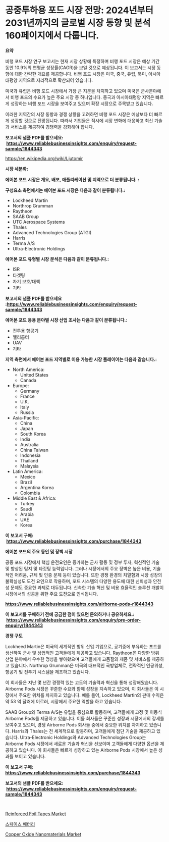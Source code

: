 <p><h1>공중투하용 포드 시장 전망: 2024년부터 2031년까지의 글로벌 시장 동향 및 분석 160페이지에서 다룹니다.</h1></p><p><strong>요약</strong></p>
<p><p>비행 포드 시장 연구 보고서는 현재 시장 상황에 특정하며 비행 포드 시장은 예상 기간 동안 10.9%의 연평균 성장률(CAGR)을 보일 것으로 예상됩니다. 이 보고서는 시장 동향에 대한 간략한 개요를 제공합니다. 비행 포드 시장은 미국, 중국, 유럽, 북미, 아시아태평양 지역으로 지리적으로 확산되어 있습니다.</p><p>미국과 유럽은 비행 포드 시장에서 가장 큰 지분을 차지하고 있으며 미국은 군사분야에서 비행 포드의 수요가 높은 주요 시장 중 하나입니다. 중국과 아시아태평양 지역은 빠르게 성장하는 비행 포드 시장을 보여주고 있으며 확장 시장으로 주목받고 있습니다.</p><p>이러한 지역간의 시장 동향과 경쟁 상황을 고려하면 비행 포드 시장은 예상보다 더 빠르게 성장할 것으로 전망됩니다. 따라서 기업들은 적시에 시장 변화에 대응하고 최신 기술과 서비스를 제공하여 경쟁력을 강화해야 합니다.</p></p>
<p><strong>보고서의 샘플 PDF를 받으세요: &nbsp;<a href="https://www.reliablebusinessinsights.com/enquiry/request-sample/1844343">https://www.reliablebusinessinsights.com/enquiry/request-sample/1844343</a></strong></p>
<p><a href="https://en.wikipedia.org/wiki/Ljutomir">https://en.wikipedia.org/wiki/Ljutomir</a></p>
<p><strong>시장 세분화:</strong></p>
<p><strong> 에어본 포드 시장은 개요, 배포, 애플리케이션 및 지역으로 더 분류됩니다. :</strong></p>
<p><strong>구성요소 측면에서는 에어본 포드 시장은 다음과 같이 분류됩니다.:</strong></p>
<p><ul><li>Lockheed Martin</li><li>Northrop Grumman</li><li>Raytheon</li><li>SAAB Group</li><li>UTC Aerospace Systems</li><li>Thales</li><li>Advanced Technologies Group (ATGI)</li><li>Harris</li><li>Terma A/S</li><li>Ultra-Electronic Holdings</li></ul></p>
<p><strong> 에어본 포드 유형별 시장 분석은 다음과 같이 분류됩니다.:</strong></p>
<p><ul><li>ISR</li><li>타겟팅</li><li>자기 보호/대책</li><li>기타</li></ul></p>
<p><strong>보고서의 샘플 PDF를 받으세요 :<a href="https://www.reliablebusinessinsights.com/enquiry/request-sample/1844343">https://www.reliablebusinessinsights.com/enquiry/request-sample/1844343</a></strong></p>
<p><strong> 에어본 포드 응용 분야별 시장 산업 조사는 다음과 같이 분류됩니다.:</strong></p>
<p><ul><li>전투용 항공기</li><li>헬리콥터</li><li>UAV</li><li>기타</li></ul></p>
<p><strong>지역 측면에서 에어본 포드 지역별로 이용 가능한 시장 플레이어는 다음과 같습니다.:</strong></p>
<p><ul>
    <li>
        North America:
        <ul>
            <li>United States</li>
            <li>Canada</li>
        </ul>
    </li>
    <li>
        Europe:
        <ul>
            <li>Germany</li>
            <li>France</li>
            <li>U.K.</li>
            <li>Italy</li>
            <li>Russia</li>
        </ul>
    </li>
    <li>
        Asia-Pacific:
        <ul>
            <li>China</li>
            <li>Japan</li>
            <li>South Korea</li>
            <li>India</li>
            <li>Australia</li>
            <li>China Taiwan</li>
            <li>Indonesia</li>
            <li>Thailand</li>
            <li>Malaysia</li>
        </ul>
    </li>
    <li>
        Latin America:
        <ul>
            <li>Mexico</li>
            <li>Brazil</li>
            <li>Argentina Korea</li>
            <li>Colombia</li>
        </ul>
    </li>
    <li>
        Middle East & Africa:
        <ul>
            <li>Turkey</li>
            <li>Saudi</li>
            <li>Arabia</li>
            <li>UAE</li>
            <li>Korea</li>
        </ul>
    </li>
    </ul></p>
<p><strong>이 보고서 구매: &nbsp;<a href="https://www.reliablebusinessinsights.com/purchase/1844343">https://www.reliablebusinessinsights.com/purchase/1844343</a></strong></p>
<p><strong>에어본 포드의 주요 동인 및 장벽 시장</strong></p>
<p><p>공중 포드 시장에서 핵심 운전요인은 증가하는 군사 활동 및 정부 투자, 혁신적인 기술 및 향상된 탐지 및 타깃팅 능력입니다. 그러나 시장에서의 주요 장벽은 높은 비용, 기술적인 어려움, 규제 및 인증 문제 등이 있습니다. 또한 경쟁 환경의 치열함과 시장 성장의 불확실성도 도전 요인으로 작용하며, 포드 시스템의 다양한 용도에 대한 신뢰성과 안전성 문제도 중요한 과제로 대두됩니다. 신속한 기술 혁신 및 비용 효율적인 솔루션 개발이 시장에서의 성공을 위한 주요 도전으로 인식됩니다.</p></p>
<p><strong><a href="https://www.reliablebusinessinsights.com/airborne-pods-r1844343">https://www.reliablebusinessinsights.com/airborne-pods-r1844343</a></strong></p>
<p><strong>이 보고서를 구매하기 전에 궁금한 점이 있으면 문의하거나 공유하세요.: &nbsp;<a href="https://www.reliablebusinessinsights.com/enquiry/pre-order-enquiry/1844343">https://www.reliablebusinessinsights.com/enquiry/pre-order-enquiry/1844343</a></strong></p>
<p><strong>경쟁 구도</strong></p>
<p><p>Lockheed Martin은 미국의 세계적인 방위 산업 기업으로, 공기중에 부유하는 포드를 생산하여 군사 및 상업적인 고객들에게 제공하고 있습니다. Raytheon은 다양한 방위 산업 분야에서 우수한 명성을 쌓아왔으며 고객들에게 고품질의 제품 및 서비스를 제공하고 있습니다. Northrop Grumman은 미국의 대표적인 국방업체로, 전략적인 인공위성, 항공기 및 전투기 시스템을 제조하고 있습니다.</p><p>이 회사들은 지난 몇 년간 경쟁력 있는 고도의 기술력과 혁신을 통해 성장해왔습니다. Airborne Pods 시장은 꾸준한 수요와 함께 성장을 지속하고 있으며, 이 회사들은 이 시장에서 주요한 위치를 차지하고 있습니다. 예를 들어, Lockheed Martin의 판매 수익은 약 53 억 달러에 이르러, 시장에서 주요한 역할을 하고 있습니다.</p><p>SAAB Group와 Terma A/S는 유럽을 중심으로 활동하며, 고객들에게 고정 및 이동식 Airborne Pods를 제공하고 있습니다. 이들 회사들은 꾸준한 성장과 시장에서의 강세를 보여주고 있으며, 경쟁 Airborne Pods 회사들 중에서 중요한 위치를 차지하고 있습니다. Harris와 Thales는 전 세계적으로 활동하며, 고객들에게 첨단 기술을 제공하고 있습니다. Ultra-Electronic Holdings와 Advanced Technologies Group는 Airborne Pods 시장에서 새로운 기술과 혁신을 선보이며 고객들에게 다양한 옵션을 제공하고 있습니다. 이 회사들은 빠르게 성장하고 있는 Airborne Pods 시장에서 높은 성과를 보이고 있습니다.</p></p>
<p><strong>이 보고서 구매: &nbsp; <a href="https://www.reliablebusinessinsights.com/purchase/1844343">https://www.reliablebusinessinsights.com/purchase/1844343</a></strong></p>
<p><strong>보고서의 샘플 PDF를 받으세요: &nbsp;<a href="https://www.reliablebusinessinsights.com/enquiry/request-sample/1844343">https://www.reliablebusinessinsights.com/enquiry/request-sample/1844343</a></strong><strong></strong></p>
<p>&nbsp;</p>
<p><p><a href="https://github.com/eugeneKim6262/Market-Research-Report-List-1/blob/main/reinforced-foil-tapes-market.md">Reinforced Foil Tapes Market</a></p><p><a href="https://github.com/LuckeyCorbin/Market-Research-Report-List-1/blob/main/3935436185572.md">스페이스 배터리</a></p><p><a href="https://github.com/Reinaurphy35/Market-Research-Report-List-1/blob/main/copper-oxide-nanomaterials-market.md">Copper Oxide Nanomaterials Market</a></p></p>